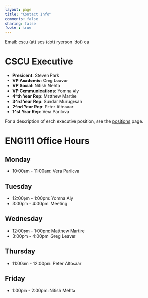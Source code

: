 ```yaml
---
layout: page
title: "Contact Info"
comments: false
sharing: false
footer: true
---
```


Email: cscu (at) scs (dot) ryerson (dot) ca
# CSCU Executive
- **President**: Steven Park
- **VP Academic**: Greg Leaver
- **VP Social**: Nitish Mehta
- **VP Communications**: Yomna Aly
- **4^th Year Rep**: Matthew Martire
- **3^rd Year Rep**: Sundar Murugesan
- **2^nd Year Rep**: Peter Altosaar
- **1^st Year Rep**: Vera Parilova

For a description of each executive position, see the [positions](/positions) page.

# ENG111 Office Hours
## Monday
- 10:00am - 11:00am: Vera Parilova

## Tuesday
- 12:00pm - 1:00pm: Yomna Aly
- 3:00pm - 4:00pm: Meeting

## Wednesday
- 12:00pm - 1:00pm: Matthew Martire
- 3:00pm - 4:00pm: Greg Leaver

## Thursday
- 11:00am - 12:00pm: Peter Altosaar

## Friday
- 1:00pm - 2:00pm: Nitish Mehta
